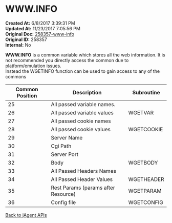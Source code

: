 # WWW.INFO

**Created At:** 6/8/2017 3:39:31 PM  
**Updated At:** 11/23/2017 7:05:56 PM  
**Original Doc:** [258357-www-info](https://docs.jbase.com/34473-docs/258357-www-info)  
**Original ID:** 258357  
**Internal:** No  

**WWW.INFO** is a common variable which stores all the web information. It is not recommended you directly access the common due to platform/emulation issues.  
Instead the WGETINFO function can be used to gain access to any of the commons

| Common Position | Description | Subroutine |
| --- | --- | --- |
| 25 | All passed variable names. |  |
| 26 | All passed variable values | WGETVAR |
| 27 | All passed cookie names |  |
| 28 | All passed cookie values | WGETCOOKIE |
| 29 | Server Name |  |
| 30 | Cgi Path |  |
| 31 | Server Port |  |
| 32 | Body | WGETBODY |
| 33 | All Passed Headers Names |  |
| 34 | All Passed Header Values | WGETHEADER |
| 35 | Rest Params (params after Resource) | WGETPARAM |
| 36 | Config file | WGETCONFIG |

[Back to jAgent APIs](./../README.md)
